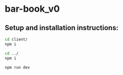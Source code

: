 # bar-book_v0

## Setup and installation instructions:

```sh
cd client/
npm i

cd ../
npm i

npm run dev
```
